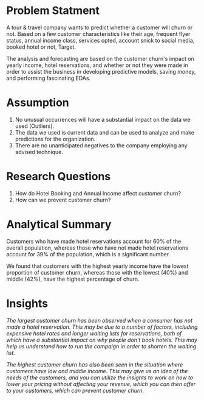 # Problem Statment
A tour & travel company wants to predict whether a customer will churn or not. Based on a few customer characteristics like their age, frequent flyer status, annual income class, services opted, account snick to social media, booked hotel or not, Target.

The analysis and forecasting are based on the customer churn's impact on yearly income, hotel reservations, and whether or not they were made in order to assist the business in developing predictive models, saving money, and performing fascinating EDAs.

# Assumption
1. No unusual occurrences will have a substantial impact on the data we used (Outliers).
2. The data we used is current data and can be used to analyze and make predictions for the organization.
3. There are no unanticipated negatives to the company employing any advised technique.

# Research Questions
1. How do Hotel Booking and Annual Income affect customer churn?
2. How can we prevent customer churn?

# Analytical Summary
Customers who have made hotel reservations account for 60% of the overall population, whereas those who have not made hotel reservations account for 39% of the population, which is a significant number.

We found that customers with the highest yearly income have the lowest proportion of customer churn, whereas those with the lowest (40%) and middle (42%), have the highest percentage of churn. 

# Insights
*The largest customer churn has been observed when a consumer has not made a hotel reservation. This may be due to a number of factors, including expensive hotel rates and longer waiting lists for reservations, both of which have a substantial impact on why people don't book hotels. This may help us understand how to run the campaign in order to shorten the waiting list.*

*The highest customer churn has also been seen in the situation where customers have low and middle income. This may give us an idea of the needs of the customers, and you can utilize the insights to work on how to lower your pricing without affecting your revenue, which you can then offer to your customers, which can prevent customer churn.*
